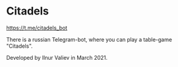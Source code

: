 # Citadels
https://t.me/citadels_bot

There is a russian Telegram-bot, where you can play a table-game "Citadels". 

Developed by Ilnur Valiev in March 2021.
